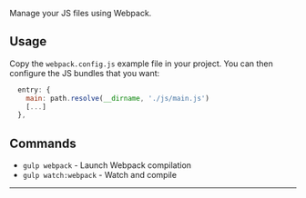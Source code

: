 Manage your JS files using Webpack.

## Usage

Copy the `webpack.config.js` example file in your project.
You can then configure the JS bundles that you want:
```js
  entry: {
    main: path.resolve(__dirname, './js/main.js')
    [...]
  },
```

## Commands

- `gulp webpack` - Launch Webpack compilation
- `gulp watch:webpack` - Watch and compile

---
